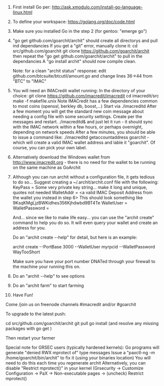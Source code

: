 1) First install Go per:  http://ask.xmodulo.com/install-go-language-linux.html
2) To define your workspace:  https://golang.org/doc/code.html
3) Make sure you installed Go in the step 2 (for gentoo:  "emerge go")
4) "go get github.com/goarchit/archit" should create all directorys and pull ind dependancies
   If you get a "git" error, manually clone it:
      cd src/github.com/goarchit
      git clone https://github.com/goarchit/archit
      then repeat the "go get github.com/goarchit/archit" to pull in the dependancies
    A "go install archit" should now compile clean.

    Note: for a clean "archit status" response:
       edit github.com/btcsuite/btcutil/amount.go 
       and change lines 36->44 from "BTC" to "IMAC"
 
5) You will need an IMACredit wallet running:
   In the directory of your choice:  git clone https://github.com/imacredit/imacredit
   cd imacredit/src
   make -f makefile.unix
   Note IMACredit has a few dependencies common to most coins (openssl, berkley db, boost,...)
   Start via ./imacreditd
   After a few moment you will get the standard new coin message about needing a config file
      with some security settings.  Create per the messages and restart.
   ./imacreditd&
   and just let it run - it should sync with the IMAC network within a few hours, or perhaps
   overnight, depending on network speeds
   After a few minutes, you should be able to issue a command like:
   ./imacreditd getaccountaddress goarchit - which will create a valid IMAC wallet address and 
   lable it "goarchit".  Of course, you can pick your own label.
6) Alternatively download the Windows wallet from http://www.imacredit.org - there is no need
   for the wallet to be running on the same machine as GoArchit
7) Although you can run archit without a configuration file, it gets tedious to do so...
   Suggest creating a ~/.archit/archit.conf file with the following:
        KeyPass = Some very private key string... make it long and unique, quotes not needed
        WalletAddr = <a valid IMAC Deposit Address from the wallet you instead in step 6>
              This should look something like 9KsqKMgLjzBWKidhes356Kjhdwbd9BT4Te
        WalletUser = <the RPC user defined in imacredit.conf>
        WalletPassword = <the RPC password defined in imacredit.conf>
        
    And... since we like to make life easy... you can use the "archit create" command to 
    help you do so.  It will even query your wallet and create an address for you.
    
    Do an "archit create --help" for detail, but here is an example:

    archit create --PortBase 3000 --WalletUser myrpcid --WalletPassword WayTooShort

    Make sure you have your port number DNATed through your firewall to the machine
    your running this on.

8)  Do an "archit --help" to see options
9)  Do an "archit farm" to start farming
10) Have Fun!

Come /join us on freenode channels #imacredit and/or #goarchit

To upgrade to the latest push:

cd src/github.com/goarchit/archit
git pull
go install  (and resolve any missing packages with go get <package>)

Then restart your farmer

Special note for GRSEC users (typically hardened kernels):
   Go programs will generate "denied RWX mprotect of" type messages
   Issue a "paxctl-ng -m /home/goarchit/bin/archit" to fix it (using your binaries location)
   You will need to do this each time you regenerate archit
   Alternatively, you can disable "Restrict mprotect()" in your kernel (Grsecurity ->
      Customize Configuration -> PaX -> Non-executable pages -> (uncheck) Restrict mprotect()
